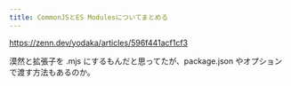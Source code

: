 ```yaml
---
title: CommonJSとES Modulesについてまとめる
---
```


https://zenn.dev/yodaka/articles/596f441acf1cf3

漠然と拡張子を .mjs にするもんだと思ってたが、package.json やオプションで渡す方法もあるのか。

